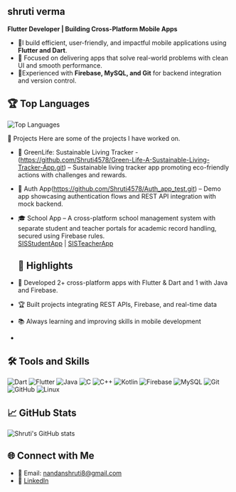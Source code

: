 ## shruti verma

**Flutter Developer | Building Cross-Platform Mobile Apps**

- 🔭I build efficient, user-friendly, and impactful mobile applications using **Flutter and Dart**.
- 🌱 Focused on delivering apps that solve real-world problems with clean UI and smooth performance.
- 🎯Experienced with **Firebase, MySQL, and Git** for backend integration and version control.

## 🏆 Top Languages
![Top Languages](https://github-readme-stats.vercel.app/api/top-langs/?username=Shruti4578&layout=compact&theme=radical)

📂 Projects
Here are some of the projects I have worked on.

- 🌱 GreenLife: Sustainable Living Tracker -(https://github.com/Shruti4578/Green-Life-A-Sustainable-Living-Tracker-App.git) – Sustainable living tracker app promoting eco-friendly actions with challenges and rewards.  
- 🔐 Auth App(https://github.com/Shruti4578/Auth_app_test.git) – Demo app showcasing authentication flows and REST API integration with mock backend.
- 🎓 School App – A cross-platform school management system with separate student and teacher portals for academic record handling, secured using Firebase rules.  
  [SISStudentApp](https://github.com/Shruti4578/SISStudentApp--Student.git) | [SISTeacherApp](https://github.com/Shruti4578/SISTeacherApp--Teacher.git)
  
   ## 🏅 Highlights  
- 🎯 Developed 2+ cross-platform apps with Flutter & Dart  and 1 with Java and Firebase. 
- 🏆 Built projects integrating REST APIs, Firebase, and real-time data  
- 📚 Always learning and improving skills in mobile development
- 
## 🛠 Tools and Skills  
 ![Dart](https://img.shields.io/badge/Dart-0175C2?logo=dart&logoColor=white) 
![Flutter](https://img.shields.io/badge/Flutter-02569B?logo=flutter&logoColor=white) 
![Java](https://img.shields.io/badge/Java-ED8B00?logo=java&logoColor=white) 
![C](https://img.shields.io/badge/C-A8B9CC?logo=c&logoColor=white) 
![C++](https://img.shields.io/badge/C++-00599C?logo=c%2B%2B&logoColor=white) 
![Kotlin](https://img.shields.io/badge/Kotlin-7F52FF?logo=kotlin&logoColor=white) 
![Firebase](https://img.shields.io/badge/Firebase-FFCA28?logo=firebase&logoColor=black) 
![MySQL](https://img.shields.io/badge/MySQL-4479A1?logo=mysql&logoColor=white) 
![Git](https://img.shields.io/badge/Git-F05032?logo=git&logoColor=white) 
![GitHub](https://img.shields.io/badge/GitHub-100000?logo=github&logoColor=white) 
![Linux](https://img.shields.io/badge/Linux-FCC624?logo=linux&logoColor=black)


## 📈 GitHub Stats
![Shruti's GitHub stats](https://github-readme-stats.vercel.app/api?username=Shruti4578&show_icons=true&theme=radical)  

## 🌐 Connect with Me
- 📧 Email: nandanshruti8@gmail.com  
- 💼 [LinkedIn](https://www.linkedin.com/in/shruti-verma-a6653a261?utm_source=share&utm_campaign=share_via&utm_content=profile&utm_medium=android_app)  

